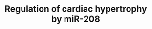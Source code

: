 ---
annotations:
- type: Pathway Ontology
  value: hypertrophic cardiomyopathy pathway
authors:
- MLevels
- Susan
- MaintBot
- Mkutmon
- Khanspers
- Lindarieswijk
- Eweitz
description: MicroRNA-208a regulates cardiac hypertrophy pathways in mice. MicroRNAs
  are shown in purple. Knock out and overexpression of miR-208a are shown in blue.
  Processes are shown at the top and include hypertrophy, atrial fibrilation and prolonged
  PR interval & abberand conduction.
last-edited: 2021-05-14
organisms:
- Mus musculus
redirect_from:
- /index.php/Pathway:WP1526
- /instance/WP1526
schema-jsonld:
- '@context': https://schema.org/
  '@id': https://wikipathways.github.io/pathways/WP1526.html
  '@type': Dataset
  creator:
    '@type': Organization
    name: WikiPathways
  description: MicroRNA-208a regulates cardiac hypertrophy pathways in mice. MicroRNAs
    are shown in purple. Knock out and overexpression of miR-208a are shown in blue.
    Processes are shown at the top and include hypertrophy, atrial fibrilation and
    prolonged PR interval & abberand conduction.
  keywords:
  - Cx40
  - Myostatin
  - beta-MHC
  - Hop
  - miR-208b
  - Trap1
  - miR-208a
  - Gata4
  license: CC0
  name: Regulation of cardiac hypertrophy by miR-208
seo: CreativeWork
title: Regulation of cardiac hypertrophy by miR-208
wpid: WP1526
---